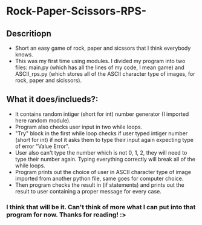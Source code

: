 # Rock-Paper-Scissors-RPS-
## Descritiopn
- Short an easy game of rock, paper and sicssors that I think everybody knows.
- This was my first time using modules. I divided my program into two files: main.py (which has all the lines of my code, I mean game) and ASCII_rps.py (which stores all of the ASCII character type of images, for rock, paper and sicissors).
## What it does/inclueds?:
- It contains random intiger (short for int) number generator (I imported here random module).
- Program also checks user input in two while loops.
- "Try" block in the first while loop checks if user typed intiger number (short for int) if not it asks them to type their input again expecting type of error "Value Error".
- User also can't type the number which is not 0, 1, 2, they will need to type their number again. Typing everything correctly will break all of the while loops.
- Program prints out the choice of user in ASCII character type of image imported from another python file, same goes for computer choice.
- Then program checks the result in (if statements) and prints out the result to user containing a proper message for every case.
### I think that will be it. Can't think of more what I can put into that program for now. Thanks for reading! :>
